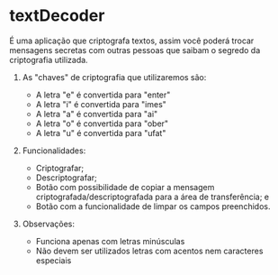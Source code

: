 # textDecoder
  É uma aplicação que criptografa textos, assim você poderá trocar mensagens secretas com outras pessoas que saibam o segredo da criptografia utilizada.

  1. As "chaves" de criptografia que utilizaremos são:
      * A letra "e" é convertida para "enter"
      * A letra "i" é convertida para "imes"
      * A letra "a" é convertida para "ai"
      * A letra "o" é convertida para "ober"
      * A letra "u" é convertida para "ufat"
      
  2. Funcionalidades:
      * Criptografar;
      * Descriptografar;
      * Botão com possibilidade de copiar a mensagem criptografada/descriptografada para a área de transferência; e
      * Botão com a funcionalidade de limpar os campos preenchidos.
      
  3. Observações:
      * Funciona apenas com letras minúsculas
      * Não devem ser utilizados letras com acentos nem caracteres especiais
